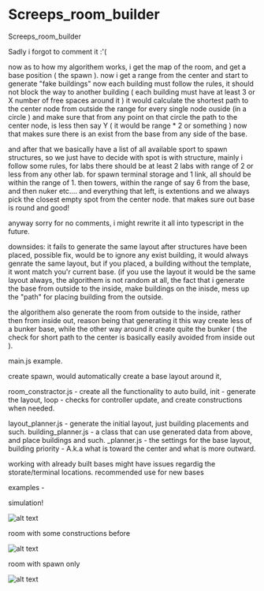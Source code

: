 # Screeps_room_builder
Screeps_room_builder

Sadly i forgot to comment it :'(

now as to how my algorithem works, i get the map of the room, and get a base position ( the spawn ).
now i get a range from the center and start to generate "fake buildings" now each building must follow the rules,
it should not block the way to another building ( each building must have at least 3 or X number of free spaces around it )
it would calculate the shortest path to the center node from outside the range for every single node ouside (in a circle )
and make sure that from any point on that circle the path to the center node, is less then say Y ( it would be range * 2 or something )
now that makes sure there is an exist from the base from any side of the base.

and after that we basically have a list of all available sport to spawn structures, so we just have to decide with spot is with structure, mainly i follow some rules, for labs there should be at least 2 labs with range of 2 or less from any other lab.
for spawn terminal storage and 1 link, all should be within the range of 1.
then towers, within the range of say 6 from the base, and then nuker etc.... and everything that left, is extentions
and we always pick the closest empty spot from the center node.
that makes sure out base is round and good!

anyway sorry for no comments, i might rewrite it all into typescript in the future.


downsides:
  it fails to generate the same layout after structures have been placed,
  possible fix, would be to ignore any exist building, it would always genrate the same layout, but if you placed,
  a building without the  template, it wont match you'r current base. (if you use the layout it would be the same layout always,
  the algorithem is not random at all, the fact that i generate the base from outside to the inside, make buildings on the inisde,
  mess up the "path" for placing building from the outside.


the algorithem also generate the room from outside to the inside, rather then from inside out,
reason being that generating it this way create less of a bunker base, while the other way around it create quite the bunker 
( the check for short path to the center is basically easily avoided from inside out ).




main.js example.

create spawn, would automatically create a base layout around it,

room_constractor.js - create all the functionality to auto build,
init - generate the layout,
loop - checks for controller update, and create constructions when needed.

layout_planner.js - generate the initial layout, just building placements and such.
building_planner.js - a class that can use generated data from above, and place buildings and such.
_planner.js - the settings for the base layout, building priority - A.k.a what is toward the center and what is more outward.


working with already built bases might have issues regardig the storate/terminal locations.
recommended use for new bases

examples -

simulation!

![alt text](https://i.gyazo.com/548e3b7b0bc0d241e1c12d3d4e2f07c7.png)

room with some constructions before

![alt text](https://i.gyazo.com/54b0a4095365215b2fbbca7d3ce6094e.png)

room with spawn only

![alt text](https://i.gyazo.com/cf05a315d83d6d2388a7088efd500bdd.png)

